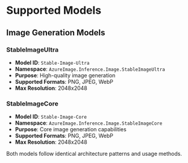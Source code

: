 # Supported Models

## Image Generation Models

### StableImageUltra
- **Model ID**: `Stable-Image-Ultra`
- **Namespace**: `AzureImage.Inference.Image.StableImageUltra`
- **Purpose**: High-quality image generation
- **Supported Formats**: PNG, JPEG, WebP
- **Max Resolution**: 2048x2048

### StableImageCore
- **Model ID**: `Stable-Image-Core`
- **Namespace**: `AzureImage.Inference.Image.StableImageCore`  
- **Purpose**: Core image generation capabilities
- **Supported Formats**: PNG, JPEG, WebP
- **Max Resolution**: 2048x2048

Both models follow identical architecture patterns and usage methods.
